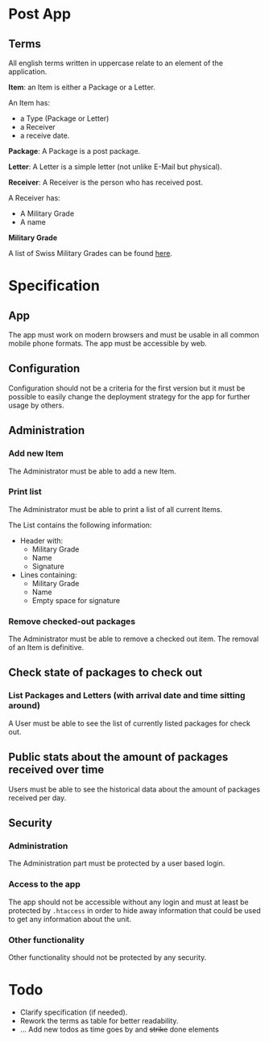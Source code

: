 # Post App

## Terms

All english terms written in uppercase relate to an element of the application.

**Item**: an Item is either a Package or a Letter. 

An Item has:
* a Type (Package or Letter)
* a Receiver
* a receive date.

**Package**: A Package is a post package.

**Letter**: A Letter is a simple letter (not unlike E-Mail but physical).

**Receiver**: A Receiver is the person who has received post.

A Receiver has:
* A Military Grade
* A name

**Military Grade**

A list of Swiss Military Grades can be found [here](https://de.wikipedia.org/wiki/Grade_der_Schweizer_Armee).

# Specification

## App

The app must work on modern browsers and must be usable in all common mobile phone formats. The app must be accessible by web.

## Configuration

Configuration should not be a criteria for the first version but it must be possible to easily change the deployment strategy for the app for further usage by others.

## Administration
### Add new Item

The Administrator must be able to add a new Item.

### Print list

The Administrator must be able to print a list of all current Items.

The List contains the following information:
* Header with:
  * Military Grade
  * Name
  * Signature
* Lines containing:
  * Military Grade
  * Name
  * Empty space for signature

### Remove checked-out packages

The Administrator must be able to remove a checked out item. The removal of an Item is definitive.

## Check state of packages to check out

### List Packages and Letters (with arrival date and time sitting around)

A User must be able to see the list of currently listed packages for check out.

## Public stats about the amount of packages received over time

Users must be able to see the historical data about the amount of packages received per day.

## Security

### Administration

The Administration part must be protected by a user based login.

### Access to the app

The app should not be accessible without any login and must at least be protected by `.htaccess` in order to hide away information that could be used to get any information about the unit.

### Other functionality

Other functionality should not be protected by any security.

# Todo

* Clarify specification (if needed).
* Rework the terms as table for better readability.
* ... Add new todos as time goes by and ~~strike~~ done elements
